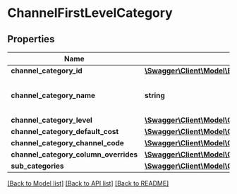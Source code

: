 # ChannelFirstLevelCategory

## Properties
Name | Type | Description | Notes
------------ | ------------- | ------------- | -------------
**channel_category_id** | [**\Swagger\Client\Model\BeezUPCommonChannelCategoryId**](BeezUPCommonChannelCategoryId.md) |  | 
**channel_category_name** | **string** | The channel category name | 
**channel_category_level** | [**\Swagger\Client\Model\ChannelCategoryLevel**](ChannelCategoryLevel.md) |  | 
**channel_category_default_cost** | [**\Swagger\Client\Model\ChannelCategoryDefaultCost**](ChannelCategoryDefaultCost.md) |  | [optional] 
**channel_category_channel_code** | [**\Swagger\Client\Model\ChannelCategoryChannelCode**](ChannelCategoryChannelCode.md) |  | [optional] 
**channel_category_column_overrides** | [**\Swagger\Client\Model\ChannelCategoryColumnOverrides**](ChannelCategoryColumnOverrides.md) |  | [optional] 
**sub_categories** | [**\Swagger\Client\Model\ChannelCategory[]**](ChannelCategory.md) |  | [optional] 

[[Back to Model list]](../README.md#documentation-for-models) [[Back to API list]](../README.md#documentation-for-api-endpoints) [[Back to README]](../README.md)


